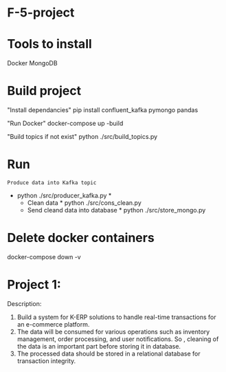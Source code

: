 # F-5-project

# Tools to install
Docker
MongoDB

# Build project
"Install dependancies"
pip install confluent_kafka pymongo pandas

"Run Docker"
docker-compose up -build

"Build topics if not exist"
python ./src/build_topics.py

# Run
    Produce data into Kafka topic
* python ./src/producer_kafka.py *
    * Clean data *
python ./src/cons_clean.py
    * Send cleand data into database *
python ./src/store_mongo.py

# Delete docker containers
docker-compose down -v

# Project 1:
Description:
1. Build a system for K-ERP solutions to handle real-time transactions
for an e-commerce platform.
2. The data will be consumed for various operations such as inventory
management, order processing, and user notifications. So , cleaning of
the data is an important part before storing it in database.
3. The processed data should be stored in a relational database for transaction integrity.
